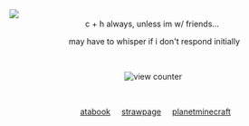 
<img align="left"  src="https://live.staticflickr.com/65535/54825544368_fd4a277717_n.jpg">
‎<div align="center"> ‎c + h always, unless im w/ friends... 

  ‎ ‎ may have to whisper if i don't respond initially

  ‎ 
  
  ‎ ![view counter](https://komarev.com/ghpvc/?username=ha11owseve&label=📖-readers&color=9c323c&style=plastic") 




<div align="center">
‎

‎ ‎ ‎ [atabook](https://ha11owseve.atabook.org)
‎ ‎ ‎ ‎ [strawpage](https://ha11owseve.straw.page)
‎ ‎ ‎ ‎ [planetminecraft](https://www.planetminecraft.com/member/ha11owseve)
